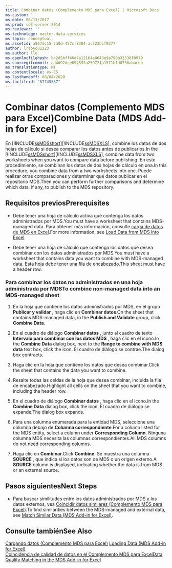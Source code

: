 ```yaml
---
title: Combinar datos (Complemento MDS para Excel) | Microsoft Docs
ms.custom: ''
ms.date: 06/13/2017
ms.prod: sql-server-2014
ms.reviewer: ''
ms.technology: master-data-services
ms.topic: conceptual
ms.assetid: a867dc15-5a0d-457c-8304-ac323bcf9377
author: lrtoyou1223
ms.author: lle
ms.openlocfilehash: bc2d5bffb6d7a12164a8643e9a790b32538f8979
ms.sourcegitcommit: ad4d92dce894592a259721a1571b1d8736abacdb
ms.translationtype: MT
ms.contentlocale: es-ES
ms.lasthandoff: 08/04/2020
ms.locfileid: "87745357"
---
```

# <a name="combine-data-mds-add-in-for-excel"></a><span data-ttu-id="4f29e-102">Combinar datos (Complemento MDS para Excel)</span><span class="sxs-lookup"><span data-stu-id="4f29e-102">Combine Data (MDS Add-in for Excel)</span></span>
  <span data-ttu-id="4f29e-103">En [!INCLUDE[ssMDSshort](../../includes/ssmdsshort-md.md)][!INCLUDE[ssMDSXLS](../../includes/ssmdsxls-md.md)], combine los datos de dos hojas de cálculo si desea comparar los datos antes de publicarlos.</span><span class="sxs-lookup"><span data-stu-id="4f29e-103">In the [!INCLUDE[ssMDSshort](../../includes/ssmdsshort-md.md)][!INCLUDE[ssMDSXLS](../../includes/ssmdsxls-md.md)], combine data from two worksheets when you want to compare data before publishing.</span></span> <span data-ttu-id="4f29e-104">En este procedimiento, se combinan los datos de dos hojas de cálculo en una.</span><span class="sxs-lookup"><span data-stu-id="4f29e-104">In this procedure, you combine data from a two worksheets into one.</span></span> <span data-ttu-id="4f29e-105">Puede realizar otras comparaciones y determinar qué datos publicar en el repositorio MDS.</span><span class="sxs-lookup"><span data-stu-id="4f29e-105">Then you can perform further comparisons and determine which data, if any, to publish to the MDS repository.</span></span>  
  
## <a name="prerequisites"></a><span data-ttu-id="4f29e-106">Requisitos previos</span><span class="sxs-lookup"><span data-stu-id="4f29e-106">Prerequisites</span></span>  
  
-   <span data-ttu-id="4f29e-107">Debe tener una hoja de cálculo activa que contenga los datos administrados por MDS.</span><span class="sxs-lookup"><span data-stu-id="4f29e-107">You must have a worksheet that contains MDS-managed data.</span></span> <span data-ttu-id="4f29e-108">Para obtener más información, consulte [carga de datos de MDS en Excel](export-data-to-excel-from-master-data-services.md).</span><span class="sxs-lookup"><span data-stu-id="4f29e-108">For more information, see [Load Data from MDS into Excel](export-data-to-excel-from-master-data-services.md).</span></span>  
  
-   <span data-ttu-id="4f29e-109">Debe tener una hoja de cálculo que contenga los datos que desea combinar con los datos administrados por MDS.</span><span class="sxs-lookup"><span data-stu-id="4f29e-109">You must have a worksheet that contains data you want to combine with MDS-managed data.</span></span> <span data-ttu-id="4f29e-110">Esta hoja debe tener una fila de encabezado.</span><span class="sxs-lookup"><span data-stu-id="4f29e-110">This sheet must have a header row.</span></span>  
  
### <a name="to-combine-non-managed-data-into-an-mds-managed-sheet"></a><span data-ttu-id="4f29e-111">Para combinar los datos no administrados en una hoja administrada por MDS</span><span class="sxs-lookup"><span data-stu-id="4f29e-111">To combine non-managed data into an MDS-managed sheet</span></span>  
  
1.  <span data-ttu-id="4f29e-112">En la hoja que contiene los datos administrados por MDS, en el grupo **Publicar y validar** , haga clic en **Combinar datos**.</span><span class="sxs-lookup"><span data-stu-id="4f29e-112">On the sheet that contains MDS-managed data, in the **Publish and Validate** group, click **Combine Data**.</span></span>  
  
2.  <span data-ttu-id="4f29e-113">En el cuadro de diálogo **Combinar datos** , junto al cuadro de texto **Intervalo para combinar con los datos MDS** , haga clic en el icono.</span><span class="sxs-lookup"><span data-stu-id="4f29e-113">In the **Combine Data** dialog box, next to the **Range to combine with MDS data** text box, click the icon.</span></span> <span data-ttu-id="4f29e-114">El cuadro de diálogo se contrae.</span><span class="sxs-lookup"><span data-stu-id="4f29e-114">The dialog box contracts.</span></span>  
  
3.  <span data-ttu-id="4f29e-115">Haga clic en la hoja que contiene los datos que desea combinar.</span><span class="sxs-lookup"><span data-stu-id="4f29e-115">Click the sheet that contains the data you want to combine.</span></span>  
  
4.  <span data-ttu-id="4f29e-116">Resalte todas las celdas de la hoja que desea combinar, incluida la fila de encabezado.</span><span class="sxs-lookup"><span data-stu-id="4f29e-116">Highlight all cells on the sheet that you want to combine, including the header row.</span></span>  
  
5.  <span data-ttu-id="4f29e-117">En el cuadro de diálogo **Combinar datos** , haga clic en el icono.</span><span class="sxs-lookup"><span data-stu-id="4f29e-117">In the **Combine Data** dialog box, click the icon.</span></span> <span data-ttu-id="4f29e-118">El cuadro de diálogo se expande.</span><span class="sxs-lookup"><span data-stu-id="4f29e-118">The dialog box expands.</span></span>  
  
6.  <span data-ttu-id="4f29e-119">Para una columna enumerada para la entidad MDS, seleccione una columna debajo de **Columna correspondiente**.</span><span class="sxs-lookup"><span data-stu-id="4f29e-119">For a column listed for the MDS entity, select a column under **Corresponding Column**.</span></span> <span data-ttu-id="4f29e-120">Ninguna columna MDS necesita las columnas correspondientes.</span><span class="sxs-lookup"><span data-stu-id="4f29e-120">All MDS columns do not need corresponding columns.</span></span>  
  
7.  <span data-ttu-id="4f29e-121">Haga clic en **Combinar**.</span><span class="sxs-lookup"><span data-stu-id="4f29e-121">Click **Combine**.</span></span> <span data-ttu-id="4f29e-122">Se muestra una columna **SOURCE** , que indica si los datos son de MDS o un origen externo.</span><span class="sxs-lookup"><span data-stu-id="4f29e-122">A **SOURCE** column is displayed, indicating whether the data is from MDS or an external source.</span></span>  
  
## <a name="next-steps"></a><span data-ttu-id="4f29e-123">Pasos siguientes</span><span class="sxs-lookup"><span data-stu-id="4f29e-123">Next Steps</span></span>  
  
-   <span data-ttu-id="4f29e-124">Para buscar similitudes entre los datos administrados por MDS y los datos externos, vea [Coincidir datos similares &#40;Complemento MDS para Excel&#41;](match-similar-data-mds-add-in-for-excel.md).</span><span class="sxs-lookup"><span data-stu-id="4f29e-124">To find similarities between the MDS-managed and external data, see [Match Similar Data &#40;MDS Add-in for Excel&#41;](match-similar-data-mds-add-in-for-excel.md).</span></span>  
  
## <a name="see-also"></a><span data-ttu-id="4f29e-125">Consulte también</span><span class="sxs-lookup"><span data-stu-id="4f29e-125">See Also</span></span>  
 <span data-ttu-id="4f29e-126">[Cargando datos &#40;Complemento MDS para Excel&#41;](overview-exporting-data-to-excel-mds-add-in-for-excel.md) </span><span class="sxs-lookup"><span data-stu-id="4f29e-126">[Loading Data &#40;MDS Add-in for Excel&#41;](overview-exporting-data-to-excel-mds-add-in-for-excel.md) </span></span>  
 [<span data-ttu-id="4f29e-127">Coincidencia de calidad de datos en el Complemento MDS para Excel</span><span class="sxs-lookup"><span data-stu-id="4f29e-127">Data Quality Matching in the MDS Add-in for Excel</span></span>](data-quality-matching-in-the-mds-add-in-for-excel.md)  
  
  
